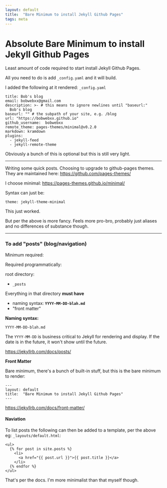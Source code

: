 ```yaml
---
layout: default
title:  "Bare Minimum to install Jekyll Github Pages"
tags: meta
---
```


# Absolute Bare Minimum to install Jekyll Github Pages

Least amount of code required to start install Jekyll Github Pages.

All you need to do is add `_config.yaml` and it will build.

I added the following at it rendered:
`_config.yaml`

```
title: Bob's blog
email: bobwebxx@gmail.com
description: >- # this means to ignore newlines until "baseurl:"
  Bob's blog
baseurl: "" # the subpath of your site, e.g. /blog
url: "https://bobwebxx.github.io"
github_username:  bobwebxx
remote_theme: pages-themes/minimal@v0.2.0
markdown: kramdown
plugins:
  - jekyll-feed
  - jekyll-remote-theme
```

Obviously a bunch of this is optional but this is still very light.

---

Writing some quick posts. Choosing to upgrade to github-pages themes. They are maintained here: https://github.com/pages-themes/

I choose minimal: https://pages-themes.github.io/minimal/

Syntax can just be: 

```
theme: jekyll-theme-minimal
```

This just worked.

But per the above is more fancy. Feels more pro-bro, probably just aliases and no differences of substance though.

---

### To add "posts" (blog/navigation)

Minimum required:

Required programmatically:

root directory:

* `_posts`

Everything in that directory **must have**

* naming syntax: **`YYYY-MM-DD-blah.md`**
* "front matter"

**Naming syntax:**

`YYYY-MM-DD-blah.md`

The `YYYY-MM-DD` is business critical to Jekyll for rendering and display. If the date is in the future, it won't show until the future.

https://jekyllrb.com/docs/posts/

**Front Matter**

Bare minimum, there's a bunch of built-in stuff, but this is the bare minimum to render:
```
---
layout: default
title:  "Bare Minimum to install Jekyll Github Pages"
---
```

https://jekyllrb.com/docs/front-matter/

#### Naviation

To list posts the following can then be added to a template, per the above eg: `_layouts/default.html`:

```
<ul>
  {% for post in site.posts %}
    <li>
      <a href="{{ post.url }}">{{ post.title }}</a>
    </li>
  {% endfor %}
</ul>
```

That's per the docs. I'm more minimalist than that myself though.
